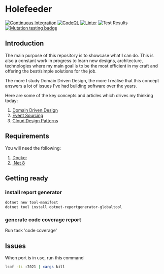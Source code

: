 # Holefeeder

[![Continuous Integration](https://github.com/DrifterApps/Holefeeder/actions/workflows/ci-cd.yml/badge.svg)](https://github.com/DrifterApps/Holefeeder/actions/workflows/ci-cd.yml)
[![CodeQL](https://github.com/patmoreau/Holefeeder/actions/workflows/codeql-analysis.yml/badge.svg)](https://github.com/patmoreau/Holefeeder/actions/workflows/codeql-analysis.yml)
[![Linter](https://github.com/patmoreau/Holefeeder/actions/workflows/linter.yml/badge.svg)](https://github.com/patmoreau/Holefeeder/actions/workflows/linter.yml)
![Test Results](https://gist.githubusercontent.com/patmoreau/230a77d0ee69381bbe869c0fc62f9cc6/raw/holefeeder-tests-badge.svg)
[![Mutation testing badge](https://img.shields.io/endpoint?style=flat&url=https%3A%2F%2Fbadge-api.stryker-mutator.io%2Fgithub.com%2Fpatmoreau%2FHolefeeder%2Fmain)](https://dashboard.stryker-mutator.io/reports/github.com/patmoreau/Holefeeder/main)

## Introduction

The main purpose of this repository is to showcase what I can do. This is also a constant work in progress to learn new designs, architecture, technologies where my main goal is to be the most efficient in my craft and offering the best/simple solutions for the job.

The more I study Domain Driven Design, the more I realise that this concept answers a lot of issues I've had building software over the years.

Here are some of the key concepts and articles which drives my thinking today:

1. [Domain Driven Design](https://martinfowler.com/tags/domain%20driven%20design.html)
1. [Event Sourcing](https://docs.microsoft.com/en-us/azure/architecture/patterns/event-sourcing)
1. [Cloud Design Patterns](https://docs.microsoft.com/en-us/azure/architecture/patterns/)

## Requirements

You will need the following:

1. [Docker](https://www.docker.com/)
1. [.Net 8](https://dotnet.microsoft.com/en-us/download)

## Getting ready

### install report generator

```bash
dotnet new tool-manifest
dotnet tool install dotnet-reportgenerator-globaltool
```

### generate code coverage report

Run task 'code coverage'

## Issues

When port is in use, run this command

```bash
lsof -ti :7021 | xargs kill
```
